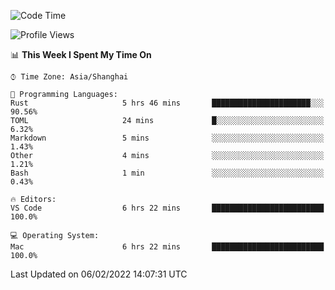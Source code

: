 <!--START_SECTION:waka-->
![Code Time](http://img.shields.io/badge/Code%20Time-969%20hrs%2018%20mins-blue)

![Profile Views](http://img.shields.io/badge/Profile%20Views-18-blue)

📊 **This Week I Spent My Time On** 

```text
⌚︎ Time Zone: Asia/Shanghai

💬 Programming Languages: 
Rust                     5 hrs 46 mins       ██████████████████████░░░   90.56% 
TOML                     24 mins             █░░░░░░░░░░░░░░░░░░░░░░░░   6.32% 
Markdown                 5 mins              ░░░░░░░░░░░░░░░░░░░░░░░░░   1.43% 
Other                    4 mins              ░░░░░░░░░░░░░░░░░░░░░░░░░   1.21% 
Bash                     1 min               ░░░░░░░░░░░░░░░░░░░░░░░░░   0.43%

🔥 Editors: 
VS Code                  6 hrs 22 mins       █████████████████████████   100.0%

💻 Operating System: 
Mac                      6 hrs 22 mins       █████████████████████████   100.0%

```


 Last Updated on 06/02/2022 14:07:31 UTC
<!--END_SECTION:waka-->

